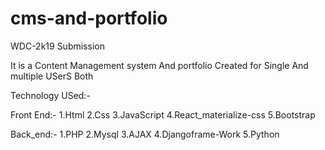 # cms-and-portfolio
WDC-2k19 Submission


It is a Content Management system  And portfolio Created for Single And multiple USerS Both


Technology USed:-

Front End:-
1.Html
2.Css
3.JavaScript
4.React_materialize-css
5.Bootstrap

Back_end:-
1.PHP
2.Mysql
3.AJAX
4.Djangoframe-Work
5.Python